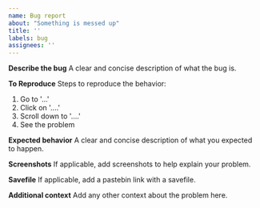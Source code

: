 ```yaml
---
name: Bug report
about: "Something is messed up"
title: ''
labels: bug
assignees: ''
---
```


**Describe the bug** A clear and concise description of what the bug is.

**To Reproduce** Steps to reproduce the behavior:

1. Go to '...'
2. Click on '....'
3. Scroll down to '....'
4. See the problem

**Expected behavior** A clear and concise description of what you expected to happen.

**Screenshots** If applicable, add screenshots to help explain your problem.

**Savefile** If applicable, add a pastebin link with a savefile.

**Additional context** Add any other context about the problem here.
